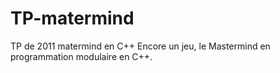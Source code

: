 # TP-matermind
TP de 2011 matermind en C++
Encore un jeu, le Mastermind en programmation modulaire en C++.
